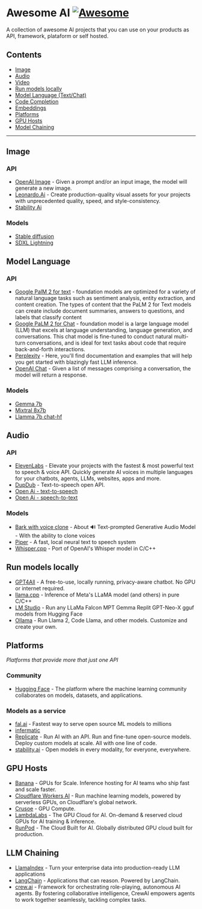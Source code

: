 # Awesome AI [![Awesome](https://cdn.rawgit.com/sindresorhus/awesome/d7305f38d29fed78fa85652e3a63e154dd8e8829/media/badge.svg)](https://github.com/brunocroh/awesome-ai-apis/)

A collection of awesome AI projects that you can use on your products as API, framework, plataform or self hosted.

## Contents

- [Image](#image)
- [Audio](#audio)
- [Video](#video)
- [Run models locally](#run-models-locally)
- [Model Language (Text/Chat)](#model-language)
- [Code Completion](#code-completion)
- [Embeddings](#embeddings)
- [Platforms](#platforms)
- [GPU Hosts](#gpu-hosts)
- [Model Chaining](#model-chaining)

---

## Image

### API

- [OpenAI Image](https://platform.openai.com/docs/api-reference/images) - Given a prompt and/or an input image, the model will generate a new image.
- [Leonardo.Ai](https://leonardo.ai/api/) - Create production-quality visual assets for your projects with unprecedented quality, speed, and style-consistency.
- [Stability Ai](https://platform.stability.ai/)

### Models

- [Stable diffusion](https://github.com/Stability-AI/stablediffusion)
- [SDXL Lightning](https://huggingface.co/ByteDance/SDXL-Lightning)

## Model Language

### API

- [Google PalM 2 for text](https://replicate.com/meta/llama-2-13b-chat) - foundation models are optimized for a variety of natural language tasks such as sentiment analysis, entity extraction, and content creation. The types of content that the PaLM 2 for Text models can create include document summaries, answers to questions, and labels that classify content
- [Google PaLM 2 for Chat](https://cloud.google.com/vertex-ai/docs/generative-ai/model-reference/text-chat) - foundation model is a large language model (LLM) that excels at language understanding, language generation, and conversations. This chat model is fine-tuned to conduct natural multi-turn conversations, and is ideal for text tasks about code that require back-and-forth interactions.
- [Perplexity](https://docs.perplexity.ai/reference/post_chat_completions) - Here, you'll find documentation and examples that will help you get started with blazingly fast LLM inference.
- [OpenAI Chat](https://platform.openai.com/docs/api-reference/chat) - Given a list of messages comprising a conversation, the model will return a response.

### Models

- [Gemma 7b](https://huggingface.co/google/gemma-7b)
- [Mixtral 8x7b](https://huggingface.co/mistralai/Mixtral-8x7B-Instruct-v0.1)
- [Llamma 7b chat-hf](https://huggingface.co/meta-llama/Llama-2-7b-chat-hf)

## Audio

### API

- [ElevenLabs](https://elevenlabs.io/api) - Elevate your projects with the fastest & most powerful text to speech & voice API. Quickly generate AI voices in multiple languages for your chatbots, agents, LLMs, websites, apps and more.
- [DupDub](https://www.dupdub.com/api) - Text-to-speech open API.
- [Open Ai - text-to-speech](https://platform.openai.com/docs/guides/text-to-speech)
- [Open Ai - speech-to-text](https://platform.openai.com/docs/guides/speech-to-text)

### Models

- [Bark with voice clone](https://github.com/serp-ai/bark-with-voice-clone) - About 🔊 Text-prompted Generative Audio Model - With the ability to clone voices
- [Piper](https://github.com/rhasspy/piper) - A fast, local neural text to speech system
- [Whisper.cpp](https://github.com/ggerganov/whisper.cpp) - Port of OpenAI's Whisper model in C/C++

## Run models locally

- [GPT4All](https://gpt4all.io/index.html) - A free-to-use, locally running, privacy-aware chatbot. No GPU or internet required.
- [llama.cpp](https://github.com/ggerganov/llama.cpp) - Inference of Meta's LLaMA model (and others) in pure C/C++
- [LM Studio](https://lmstudio.ai/) - Run any LLaMa Falcon MPT Gemma Replit GPT-Neo-X gguf models from Hugging Face
- [Ollama](https://ollama.com/) - Run Llama 2, Code Llama, and other models. Customize and create your own.

## Platforms

_Platforms that provide more that just one API_

### Community

- [Hugging Face](https://huggingface.co/) - The platform where the machine learning community collaborates on models, datasets, and applications.

### Models as a service

- [fal.ai](https://fal.ai/) - Fastest way to serve open source ML models to millions
- [infermatic](https://infermatic.ai/)
- [Replicate](https://replicate.com/) - Run AI with an API. Run and fine-tune open-source models. Deploy custom models at scale. All with one line of code.
- [stability.ai](https://stability.ai/) - Open models in every modality, for everyone, everywhere.

## GPU Hosts

- [Banana](https://www.banana.dev/#pricing) - GPUs for Scale. Inference hosting for AI teams who ship fast and scale faster.
- [Cloudflare Workers AI](https://developers.cloudflare.com/workers-ai/) - Run machine learning models, powered by serverless GPUs, on Cloudflare's global network.
- [Crusoe](https://www.crusoe.ai/cloud/pricing/index.html) - GPU Compute.
- [LambdaLabs](https://lambdalabs.com/) - The GPU Cloud for AI. On-demand & reserved cloud GPUs for AI training & inference.
- [RunPod](https://www.runpod.io) - The Cloud Built for AI. Globally distributed GPU cloud built for production.

## LLM Chaining

- [LlamaIndex](https://www.llamaindex.ai/) - Turn your enterprise data into production-ready LLM applications
- [LangChain](https://www.langchain.com/) - Applications that can reason. Powered by LangChain.
- [crew.ai](crewai.io) - Framework for orchestrating role-playing, autonomous AI agents. By fostering collaborative intelligence, CrewAI empowers agents to work together seamlessly, tackling complex tasks.
